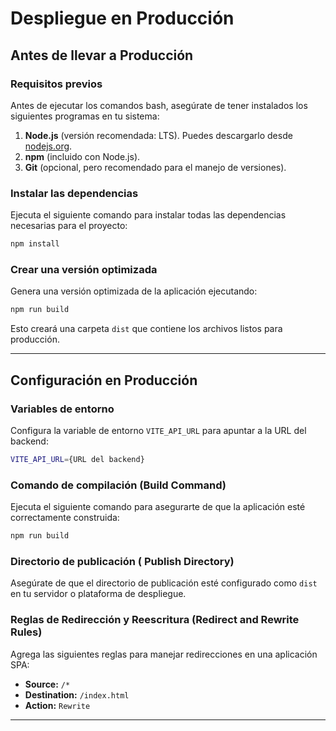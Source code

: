 # Despliegue en Producción

## Antes de llevar a Producción

### Requisitos previos

Antes de ejecutar los comandos bash, asegúrate de tener instalados los siguientes programas en tu sistema:

1. **Node.js** (versión recomendada: LTS). Puedes descargarlo desde [nodejs.org](https://nodejs.org/).
2. **npm** (incluido con Node.js).
3. **Git** (opcional, pero recomendado para el manejo de versiones).

### Instalar las dependencias

Ejecuta el siguiente comando para instalar todas las dependencias necesarias para el proyecto:

```bash
npm install
```

### Crear una versión optimizada

Genera una versión optimizada de la aplicación ejecutando:

```bash
npm run build
```

Esto creará una carpeta `dist` que contiene los archivos listos para producción.

---

## Configuración en Producción

### Variables de entorno

Configura la variable de entorno `VITE_API_URL` para apuntar a la URL del backend:

```bash
VITE_API_URL={URL del backend}
```

### Comando de compilación (Build Command)

Ejecuta el siguiente comando para asegurarte de que la aplicación esté correctamente construida:

```bash
npm run build
```

### Directorio de publicación ( Publish Directory)

Asegúrate de que el directorio de publicación esté configurado como `dist` en tu servidor o plataforma de despliegue.

### Reglas de Redirección y Reescritura (Redirect and Rewrite Rules)

Agrega las siguientes reglas para manejar redirecciones en una aplicación SPA:

- **Source:** `/*`
- **Destination:** `/index.html`
- **Action:** `Rewrite`

---